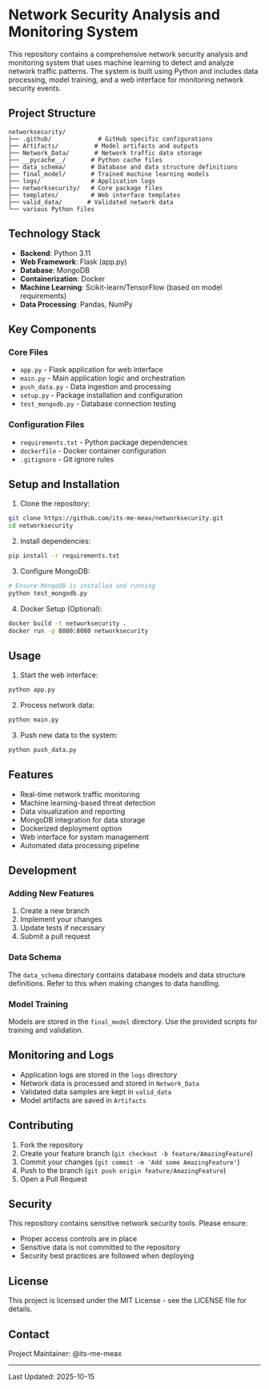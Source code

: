 # Network Security Analysis and Monitoring System

This repository contains a comprehensive network security analysis and monitoring system that uses machine learning to detect and analyze network traffic patterns. The system is built using Python and includes data processing, model training, and a web interface for monitoring network security events.

## Project Structure

```
networksecurity/
├── .github/             # GitHub specific configurations
├── Artifacts/          # Model artifacts and outputs
├── Network_Data/       # Network traffic data storage
├── __pycache__/       # Python cache files
├── data_schema/       # Database and data structure definitions
├── final_model/       # Trained machine learning models
├── logs/              # Application logs
├── networksecurity/   # Core package files
├── templates/         # Web interface templates
├── valid_data/       # Validated network data
└── various Python files
```

## Technology Stack

- **Backend**: Python 3.11
- **Web Framework**: Flask (app.py)
- **Database**: MongoDB
- **Containerization**: Docker
- **Machine Learning**: Scikit-learn/TensorFlow (based on model requirements)
- **Data Processing**: Pandas, NumPy

## Key Components

### Core Files
- `app.py` - Flask application for web interface
- `main.py` - Main application logic and orchestration
- `push_data.py` - Data ingestion and processing
- `setup.py` - Package installation and configuration
- `test_mongodb.py` - Database connection testing

### Configuration Files
- `requirements.txt` - Python package dependencies
- `dockerfile` - Docker container configuration
- `.gitignore` - Git ignore rules

## Setup and Installation

1. Clone the repository:
```bash
git clone https://github.com/its-me-meax/networksecurity.git
cd networksecurity
```

2. Install dependencies:
```bash
pip install -r requirements.txt
```

3. Configure MongoDB:
```bash
# Ensure MongoDB is installed and running
python test_mongodb.py
```

4. Docker Setup (Optional):
```bash
docker build -t networksecurity .
docker run -p 8080:8080 networksecurity
```

## Usage

1. Start the web interface:
```bash
python app.py
```

2. Process network data:
```bash
python main.py
```

3. Push new data to the system:
```bash
python push_data.py
```

## Features

- Real-time network traffic monitoring
- Machine learning-based threat detection
- Data visualization and reporting
- MongoDB integration for data storage
- Dockerized deployment option
- Web interface for system management
- Automated data processing pipeline

## Development

### Adding New Features
1. Create a new branch
2. Implement your changes
3. Update tests if necessary
4. Submit a pull request

### Data Schema
The `data_schema` directory contains database models and data structure definitions. Refer to this when making changes to data handling.

### Model Training
Models are stored in the `final_model` directory. Use the provided scripts for training and validation.

## Monitoring and Logs

- Application logs are stored in the `logs` directory
- Network data is processed and stored in `Network_Data`
- Validated data samples are kept in `valid_data`
- Model artifacts are saved in `Artifacts`

## Contributing

1. Fork the repository
2. Create your feature branch (`git checkout -b feature/AmazingFeature`)
3. Commit your changes (`git commit -m 'Add some AmazingFeature'`)
4. Push to the branch (`git push origin feature/AmazingFeature`)
5. Open a Pull Request

## Security

This repository contains sensitive network security tools. Please ensure:
- Proper access controls are in place
- Sensitive data is not committed to the repository
- Security best practices are followed when deploying

## License

This project is licensed under the MIT License - see the LICENSE file for details.

## Contact

Project Maintainer: @its-me-meax

---
Last Updated: 2025-10-15

